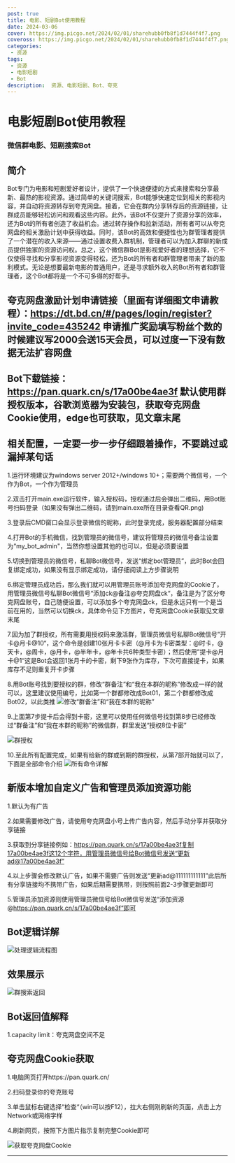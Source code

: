 ```yaml
---
post: true
title: 电影、短剧Bot使用教程
date: 2024-03-06
cover: https://img.picgo.net/2024/02/01/sharehubb0fb8f1d7444f4f7.png
coveross: https://img.picgo.net/2024/02/01/sharehubb0fb8f1d7444f4f7.png
categories:
 - 资源
tags:
 - 资源
 - 电影短剧
 - Bot
description:  资源、电影短剧、Bot、夸克
---
```

# 电影短剧Bot使用教程

### 微信群电影、短剧搜索Bot
## 简介
Bot专门为电影和短剧爱好者设计，提供了一个快速便捷的方式来搜索和分享最新、最热的影视资源。通过简单的关键词搜索，Bot能够快速定位到相关的影视内容，并自动将资源转存到夸克网盘。接着，它会在群内分享转存后的资源链接，让群成员能够轻松访问和观看这些内容。此外，该Bot不仅提升了资源分享的效率，还为Bot的所有者创造了收益机会。通过转存操作和拉新活动，所有者可以从夸克网盘的相关激励计划中获得收益。同时，该Bot的高效和便捷性也为群管理者提供了一个潜在的收入来源——通过设置收费入群机制，管理者可以为加入群聊的新成员提供独家的资源访问权。总之，这个微信群Bot是影视爱好者的理想选择，它不仅使得寻找和分享影视资源变得轻松，还为Bot的所有者和群管理者带来了新的盈利模式。无论是想要最新电影的普通用户，还是寻求额外收入的Bot所有者和群管理者，这个Bot都将是一个不可多得的好帮手。

## 夸克网盘激励计划申请链接（里面有详细图文申请教程）：https://dt.bd.cn/#/pages/login/register?invite_code=435242 申请推广奖励填写粉丝个数的时候建议写2000会送15天会员，可以过度一下没有数据无法扩容网盘

## Bot下载链接：https://pan.quark.cn/s/17a00be4ae3f 默认使用群授权版本，谷歌浏览器为安装包，获取夸克网盘Cookie使用，edge也可获取，见文章末尾

## 相关配置，一定要一步一步仔细跟着操作，不要跳过或漏掉某句话
1.运行环境建议为windows server 2012+/windows 10+；需要两个微信号，一个作为Bot，一个作为管理员

2.双击打开main.exe运行软件，输入授权码，授权通过后会弹出二维码，用Bot账号扫码登录（如果没有弹出二维码，请到main.exe所在目录查看QR.png)

3.登录后CMD窗口会显示登录微信的昵称，此时登录完成，服务器配置部分结束

4.打开Bot的手机微信，找到管理员的微信号，建议将管理员的微信号备注设置为“my_bot_admin"，当然你想设置其他的也可以，但是必须要设置

5.切换到管理员的微信号，私聊Bot微信号，发送“绑定bot管理员”，此时Bot会回复绑定成功，如果没有显示绑定成功，请仔细阅读上方步骤说明

6.绑定管理员成功后，那么我们就可以用管理员账号添加夸克网盘的Cookie了，用管理员微信号私聊Bot微信号“添加ck@备注@夸克网盘ck“，备注是为了区分夸克网盘账号，自己随便设置，可以添加多个夸克网盘ck，但是永远只有一个是当前在用的，当然可以切换ck，具体命令见下方图片，夸克网盘Cookie获取见文章末尾

7.因为加了群授权，所有需要用授权码来激活群，管理员微信号私聊Bot微信号”开卡@月卡@10“，这个命令是创建10张月卡卡密（@月卡为卡密类型：@时卡，@天卡，@周卡，@月卡，@半年卡，@年卡共6种类型卡密）；然后使用”提卡@月卡@1“这是Bot会返回1张月卡的卡密，剩下9张作为库存，下次可直接提卡，如果库存不足则重复开卡步骤

8.用Bot账号找到要授权的群，修改“群备注”和“我在本群的昵称”修改成一样的就可以，这里建议使用编号，比如第一个群都修改成Bot01，第二个群都修改成Bot02，以此类推
![修改“群备注”和“我在本群的昵称”](https://img.picgo.net/2024/03/06/48285a7a4b301df0a41dd201d344d859ebc8c50adff66a03.jpeg)

9.上面第7步提卡后会得到卡密，这里可以使用任何微信号找到第8步已经修改过“群备注”和“我在本群的昵称”的微信群，群里发送“授权8位卡密”

![群授权](https://img.picgo.net/2024/03/06/e4f032f840a6e8704f4badae88c88b2e81fd32a74d0cd802.jpeg)

10.至此所有配置完成，如果有给新的群或到期的群授权，从第7部开始就可以了，下面是全部命令介绍
![所有命令详解](https://img.picgo.net/2024/03/06/686dceb19d6cb1c7b80f78306db1564193d700fa3cb9e35d.png)

## 新版本增加自定义广告和管理员添加资源功能
1.默认为有广告

2.如果需要修改广告，请使用夸克网盘小号上传广告内容，然后手动分享并获取分享链接

3.获取到分享链接例如：https://pan.quark.cn/s/17a00be4ae3f复制17a00be4ae3f这12个字符，用管理员微信号给Bot微信号发送“更新ad@17a00be4ae3f”

4.以上步骤会修改默认广告，如果不需要广告则发送“更新ad@111111111111”此后所有分享链接均不携带广告，如果后期需要携带，则按照前面2-3步骤更新即可

5.管理员添加资源则使用管理员微信号给Bot微信号发送“添加资源@https://pan.quark.cn/s/17a00be4ae3f“即可

## Bot逻辑详解
![处理逻辑流程图](https://img.picgo.net/2024/03/06/Bote0370a8b2cb076d2.png)

## 效果展示
![群搜索返回](https://img.picgo.net/2024/03/06/54a23551243c7f37f9b2ede9131ad72883a86b48eb26192f.jpeg)

## Bot返回值解释
1.capacity limit：夸克网盘空间不足

## 夸克网盘Cookie获取
1.电脑网页打开https://pan.quark.cn/

2.扫码登录你的夸克账号

3.单击鼠标右键选择“检查“（win可以按F12），拉大右侧刚刷新的页面，点击上方Network或网络字样

4.刷新网页，按照下方图片指示复制完整Cookie即可

![获取夸克网盘Cookie](https://img.picgo.net/2024/03/07/CK0d80bf85f16c5567.png)

---
